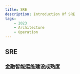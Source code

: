 ```yaml
---
title: SRE
description: Introduction Of SRE
tags:
    - 2023
    - Architecture
    - Operation
---
```


## SRE

### 金融智能运维建设成熟度



